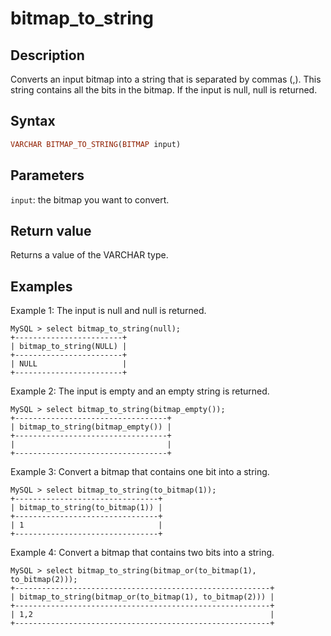 ---
---

# bitmap_to_string

## Description

Converts an input bitmap into a string that is separated by commas (,). This string contains all the bits in the bitmap. If the input is null, null is returned.

## Syntax

```Haskell
VARCHAR BITMAP_TO_STRING(BITMAP input)
```

## Parameters

`input`: the bitmap you want to convert.

## Return value

Returns a value of the VARCHAR type.

## Examples

Example 1: The input is null and null is returned.

```Plain Text
MySQL > select bitmap_to_string(null);
+------------------------+
| bitmap_to_string(NULL) |
+------------------------+
| NULL                   |
+------------------------+
```

Example 2: The input is empty and an empty string is returned.

```Plain Text
MySQL > select bitmap_to_string(bitmap_empty());
+----------------------------------+
| bitmap_to_string(bitmap_empty()) |
+----------------------------------+
|                                  |
+----------------------------------+
```

Example 3: Convert a bitmap that contains one bit into a string.

```Plain Text
MySQL > select bitmap_to_string(to_bitmap(1));
+--------------------------------+
| bitmap_to_string(to_bitmap(1)) |
+--------------------------------+
| 1                              |
+--------------------------------+
```

Example 4: Convert a bitmap that contains two bits into a string.

```Plain Text
MySQL > select bitmap_to_string(bitmap_or(to_bitmap(1), to_bitmap(2)));
+---------------------------------------------------------+
| bitmap_to_string(bitmap_or(to_bitmap(1), to_bitmap(2))) |
+---------------------------------------------------------+
| 1,2                                                     |
+---------------------------------------------------------+
```

